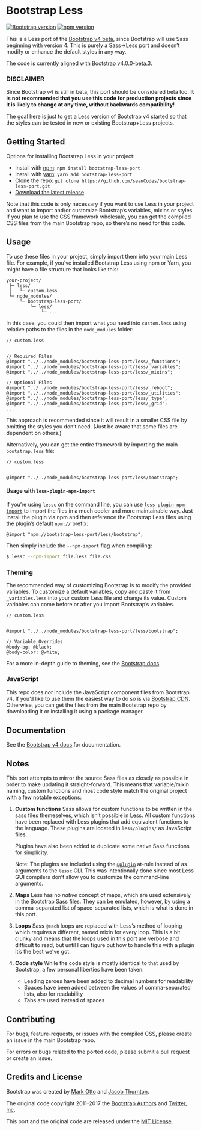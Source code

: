 # Bootstrap Less

[![Bootstrap version](https://img.shields.io/badge/Bootstrap-v4.0.0--beta.3-563d7c.svg?colorA=563d7c&colorB=555555)](https://github.com/twbs/bootstrap/tree/v4.0.0-beta.3)
[![npm version](https://img.shields.io/npm/v/bootstrap-less-port.svg)](https://www.npmjs.com/package/bootstrap-less-port)

This is a Less port of the [Bootstrap v4 beta](http://getbootstrap.com), since Bootstrap will use Sass beginning with version 4. This is purely a Sass→Less port and doesn’t modify or enhance the default styles in any way.

The code is currently aligned with [Bootstrap v4.0.0-beta.3](https://github.com/twbs/bootstrap/tree/v4.0.0-beta.3).


### DISCLAIMER

Since Bootstrap v4 is still in beta, this port should be considered beta too. **It is not recommended that you use this code for production projects since it is likely to change at any time, without backwards compatibility!**

The goal here is just to get a Less version of Bootstrap v4 started so that the styles can be tested in new or existing Bootstrap+Less projects.



## Getting Started

Options for installing Bootstrap Less in your project:

- Install with [npm](https://www.npmjs.com/): `npm install bootstrap-less-port`
- Install with [yarn](https://yarnpkg.com/): `yarn add bootstrap-less-port`
- Clone the repo: `git clone https://github.com/seanCodes/bootstrap-less-port.git`
- [Download the latest release](https://github.com/seanCodes/bootstrap-less-port/archive/master.zip)

Note that this code is only necessary if you want to use Less in your project and want to import and/or customize Bootstrap’s variables, mixins or styles. If you plan to use the CSS framework wholesale, you can get the compiled CSS files from the main Bootstrap repo, so there’s no need for this code.



## Usage

To use these files in your project, simply import them into your main Less file. For example, if you’ve installed Bootstrap Less using npm or Yarn, you might have a file structure that looks like this:

```
your-project/
 ├─ less/
 │   └─ custom.less
 └─ node_modules/
     └─ bootstrap-less-port/
         └─ less/
             └─ ...
```

In this case, you could then import what you need into `custom.less` using relative paths to the files in the `node_modules` folder:

```less
// custom.less


// Required Files
@import "../../node_modules/bootstrap-less-port/less/_functions";
@import "../../node_modules/bootstrap-less-port/less/_variables";
@import "../../node_modules/bootstrap-less-port/less/_mixins";

// Optional Files
@import "../../node_modules/bootstrap-less-port/less/_reboot";
@import "../../node_modules/bootstrap-less-port/less/_utilities";
@import "../../node_modules/bootstrap-less-port/less/_type";
@import "../../node_modules/bootstrap-less-port/less/_grid";
...
```

This approach is recommended since it will result in a smaller CSS file by omitting the styles you don’t need. (Just be aware that some files are dependent on others.)

Alternatively, you can get the entire framework by importing the main `bootstrap.less` file:

```less
// custom.less


@import "../../node_modules/bootstrap-less-port/less/bootstrap";
```

#### Usage with `less-plugin-npm-import`

If you’re using `lessc` on the command line, you can use [`less-plugin-npm-import`](https://github.com/less/less-plugin-npm-import) to import the files in a much cooler and more maintainable way. Just install the plugin via npm and then reference the Bootstrap Less files using the plugin’s default `npm://` prefix:

```less
@import "npm://bootstrap-less-port/less/bootstrap";
```

Then simply include the `--npm-import` flag when compiling:

```bash
$ lessc --npm-import file.less file.css
```


### Theming

The recommended way of customizing Bootstrap is to modify the provided variables. To customize a default variables, copy and paste it from `_variables.less` into your custom Less file and change its value. Custom variables can come before or after you import Bootstrap’s variables.

```less
// custom.less


@import "../../node_modules/bootstrap-less-port/less/bootstrap";

// Variable Overrides
@body-bg: @black;
@body-color: @white;
```

For a more in-depth guide to theming, see the [Bootstrap docs](http://getbootstrap.com/docs/4.0/getting-started/theming/).


### JavaScript

This repo does _not_ include the JavaScript component files from Bootstrap v4. If you’d like to use them the easiest way to do so is via [Bootstrap CDN](https://www.bootstrapcdn.com#quickstartjs4_0_0-beta_2). Otherwise, you can get the files from the main Bootstrap repo by downloading it or installing it using a package manager.


## Documentation

See the [Bootstrap v4 docs](http://getbootstrap.com/docs/4.0/getting-started/introduction/) for documentation.



## Notes

This port attempts to mirror the source Sass files as closely as possible in order to make updating it straight-forward. This means that variable/mixin naming, custom functions and most code style match the original project with a few notable exceptions:

1. **Custom functions** Sass allows for custom functions to be written in the sass files themeselves, which isn’t possible in Less. All custom functions have been replaced with Less plugins that add equivalent functions to the language. These plugins are located in `less/plugins/` as JavaScript files.

   Plugins have also been added to duplicate some native Sass functions for simplicity.

   Note: The plugins are included using the [`@plugin`](http://lesscss.org/3.x/features/#plugin-atrules-feature) at-rule instead of as arguments to the `lessc` CLI. This was intentionally done since most Less GUI compilers don’t allow you to customize the command-line arguments.
2. **Maps** Less has no _native_ concept of maps, which are used extensively in the Bootstrap Sass files. They can be emulated, however, by using a comma-separated list of space-separated lists, which is what is done in this port.
3. **Loops** Sass `@each` loops are replaced with Less’s method of looping which requires a different, named mixin for every loop. This is a bit clunky and means that the loops used in this port are verbose and difficult to read, but until I can figure out how to handle this with a plugin it’s the best we’ve got.
4. **Code style** While the code style is mostly identical to that used by Bootstrap, a few personal liberties have been taken:
   - Leading zeroes have been added to decimal numbers for readability
   - Spaces have been added between the values of comma-separated lists, also for readability
   - Tabs are used instead of spaces



## Contributing

For bugs, feature-requests, or issues with the compiled CSS, please create an issue in the main Bootstrap repo.

For errors or bugs related to the ported code, please submit a pull request or create an issue.



## Credits and License

Bootstrap was created by [Mark Otto](https://github.com/mdo) and [Jacob Thornton](https://github.com/fat).

The original code copyright 2011-2017 the [Bootstrap Authors](https://github.com/twbs/bootstrap/graphs/contributors) and [Twitter, Inc](https://twitter.com).

This port and the original code are released under the [MIT License](https://github.com/twbs/bootstrap/blob/master/LICENSE).
